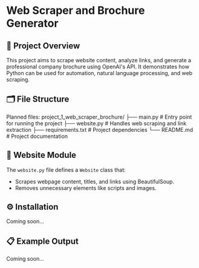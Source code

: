 # Web Scraper and Brochure Generator

## 📖 Project Overview
This project aims to scrape website content, analyze links, and generate a professional company brochure using OpenAI's API. It demonstrates how Python can be used for automation, natural language processing, and web scraping.

## 🗂️ File Structure
Planned files:
project_1_web_scraper_brochure/ ├── main.py # Entry point for running the project ├── website.py # Handles web scraping and link extraction ├── requirements.txt # Project dependencies └── README.md # Project documentation

## 🧩 Website Module
The `website.py` file defines a `Website` class that:
- Scrapes webpage content, titles, and links using BeautifulSoup.
- Removes unnecessary elements like scripts and images.



## ⚙️ Installation
Coming soon...

## 📋 Example Output
Coming soon...

